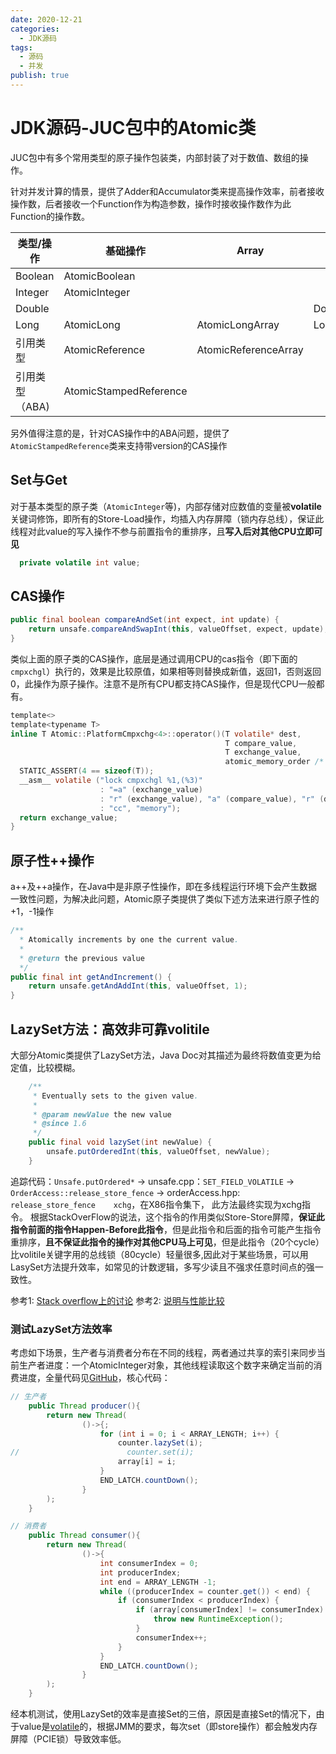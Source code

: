 ```yaml
---
date: 2020-12-21
categories:
  - JDK源码
tags:
  - 源码
  - 并发
publish: true
---
```


# JDK源码-JUC包中的Atomic类

JUC包中有多个常用类型的原子操作包装类，内部封装了对于数值、数组的操作。

针对并发计算的情景，提供了Adder和Accumulator类来提高操作效率，前者接收操作数，后者接收一个Function作为构造参数，操作时接收操作数作为此Function的操作数。

类型/操作 | 基础操作 | Array | Adder | Accumulator
------|------|-------|-------|------------
Boolean | AtomicBoolean |  |  |
Integer | AtomicInteger |  |  |
Double |  |  | DoubleAdder | DoubleAccumulator
Long | AtomicLong | AtomicLongArray | LongAdder | LongAccumulator
引用类型 | AtomicReference | AtomicReferenceArray |  |
引用类型（ABA) | AtomicStampedReference| | |

另外值得注意的是，针对CAS操作中的ABA问题，提供了```AtomicStampedReference```类来支持带version的CAS操作

## Set与Get

对于基本类型的原子类（```AtomicInteger```等)，内部存储对应数值的变量被**volatile**关键词修饰，即所有的Store-Load操作，均插入内存屏障（锁内存总线），保证此线程对此value的写入操作不参与前置指令的重排序，且**写入后对其他CPU立即可见**

```java
  private volatile int value;
```

## CAS操作

```java
public final boolean compareAndSet(int expect, int update) {
    return unsafe.compareAndSwapInt(this, valueOffset, expect, update);
}
```

类似上面的原子类的CAS操作，底层是通过调用CPU的cas指令（即下面的```cmpxchgl```）执行的，效果是比较原值，如果相等则替换成新值，返回1，否则返回0，此操作为原子操作。注意不是所有CPU都支持CAS操作，但是现代CPU一般都有。

```c
template<>
template<typename T>
inline T Atomic::PlatformCmpxchg<4>::operator()(T volatile* dest,
                                                T compare_value,
                                                T exchange_value,
                                                atomic_memory_order /* order */) const {
  STATIC_ASSERT(4 == sizeof(T));
  __asm__ volatile ("lock cmpxchgl %1,(%3)"
                    : "=a" (exchange_value)
                    : "r" (exchange_value), "a" (compare_value), "r" (dest)
                    : "cc", "memory");
  return exchange_value;
}
```

## 原子性++操作

a++及++a操作，在Java中是非原子性操作，即在多线程运行环境下会产生数据一致性问题，为解决此问题，Atomic原子类提供了类似下述方法来进行原子性的+1，-1操作

```java
/**
  * Atomically increments by one the current value.
  *
  * @return the previous value
  */
public final int getAndIncrement() {
    return unsafe.getAndAddInt(this, valueOffset, 1);
}
```

## LazySet方法：高效非可靠volitile

大部分Atomic类提供了LazySet方法，Java Doc对其描述为最终将数值变更为给定值，比较模糊。

```java
    /**
     * Eventually sets to the given value.
     *
     * @param newValue the new value
     * @since 1.6
     */
    public final void lazySet(int newValue) {
        unsafe.putOrderedInt(this, valueOffset, newValue);
    }
```

追踪代码：```Unsafe.putOrdered*``` -> unsafe.cpp：```SET_FIELD_VOLATILE``` -> ```OrderAccess::release_store_fence``` -> orderAccess.hpp: ```release_store_fence    xchg```，在X86指令集下， 此方法最终实现为xchg指令。
根据StackOverFlow的说法，这个指令的作用类似Store-Store屏障，**保证此指令前面的指令Happen-Before此指令**，但是此指令和后面的指令可能产生指令重排序，**且不保证此指令的操作对其他CPU马上可见**，但是此指令（20个cycle）比volitile关键字用的总线锁（80cycle）轻量很多,因此对于某些场景，可以用LasySet方法提升效率，如常见的计数逻辑，多写少读且不强求任意时间点的强一致性。

参考1: [Stack overflow上的讨论](https://stackoverflow.com/questions/1468007/atomicinteger-lazyset-vs-set)
参考2: [说明与性能比较](http://psy-lob-saw.blogspot.com/2012/12/atomiclazyset-is-performance-win-for.html)

### 测试LazySet方法效率

考虑如下场景，生产者与消费者分布在不同的线程，两者通过共享的索引来同步当前生产者进度：一个AtomicInteger对象，其他线程读取这个数字来确定当前的消费进度，全量代码见[GitHub](https://github.com/kkyeer/JavaPlayground/blob/master/src/main/java/concurrent/lab/TestAtomicLazySetCatch.java)，核心代码：

```java
// 生产者
    public Thread producer(){
        return new Thread(
                ()->{;
                    for (int i = 0; i < ARRAY_LENGTH; i++) {
                        counter.lazySet(i);
//                        counter.set(i);
                        array[i] = i;
                    }
                    END_LATCH.countDown();
                }
        );
    }
```

```java
// 消费者
    public Thread consumer(){
        return new Thread(
                ()->{
                    int consumerIndex = 0;
                    int producerIndex;
                    int end = ARRAY_LENGTH -1;
                    while ((producerIndex = counter.get()) < end) {
                        if (consumerIndex < producerIndex) {
                            if (array[consumerIndex] != consumerIndex) {
                                throw new RuntimeException();
                            }
                            consumerIndex++;
                        }
                    }
                    END_LATCH.countDown();
                }
        );
    }
```

经本机测试，使用LazySet的效率是直接Set的三倍，原因是直接Set的情况下，由于value是[volatile](https://www.tpfuture.top/views/java/jdk/java.util/concurrent/volatile.html)的，根据JMM的要求，每次set（即store操作）都会触发内存屏障（PCIE锁）导致效率低。

##
